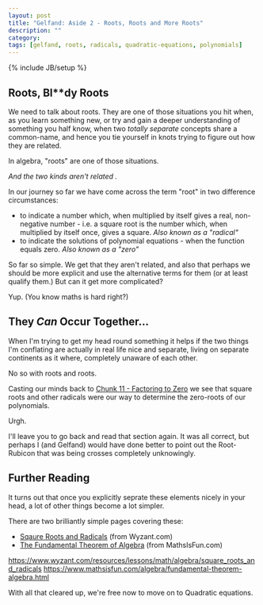 ```yaml
---
layout: post
title: "Gelfand: Aside 2 - Roots, Roots and More Roots"
description: ""
category: 
tags: [gelfand, roots, radicals, quadratic-equations, polynomials]
---
```

{% include JB/setup %}

## Roots, Bl**dy Roots
We need to talk about roots.  They are one of those situations you hit when, as you learn something new, or try and gain a deeper understanding of something you half know, when two _totally separate_ concepts share a common-name, and hence you tie yourself in knots trying to figure out how they are related.

In algebra, "roots" are one of those situations.

_And the two kinds aren't related ._

In our journey so far we have come across the term "root" in two difference circumstances:

 * to indicate a number which, when multiplied by itself gives a real, non-negative number  - i.e. a square root is the number which, when multiplied by itself once, gives a square.  _Also known as a "radical"_
 * to indicate the solutions of polynomial equations - when the function equals zero. _Also known as a "zero"_
 
So far so simple.  We get that they aren't related, and also that perhaps we should be more explicit and use the alternative terms for them (or at least qualify them.) But can it get more complicated?

Yup. (You know maths is hard right?)

## They _Can_ Occur Together...
When I'm trying to get my head round something it helps if the two things I'm conflating are actually in real life nice and separate, living on separate continents as it where, completely unaware of each other.

No so with roots and roots.

Casting our minds back to [Chunk 11 - Factoring to Zero](https://andrewharmellaw.github.io/2017/01/20/gelfands-algebra-chunk-11-factoring-to-zero) we see that square roots and other radicals were our way to determine the zero-roots of our polynomials. 

Urgh.

I'll leave you to go back and read that section again.  It was all correct, but perhaps I (and Gelfand) would have done better to point out the Root-Rubicon that was being crosses completely unknowingly.

## Further Reading
It turns out that once you explicitly seprate these elements nicely in your head, a lot of other things become a lot simpler.

There are two brilliantly simple pages covering these:

 * [Sqaure Roots and Radicals](https://www.wyzant.com/resources/lessons/math/algebra/square_roots_and_radicals) (from Wyzant.com)
 * [The Fundamental Theorem of Algebra](https://www.mathsisfun.com/algebra/fundamental-theorem-algebra.html) (from MathsIsFun.com)

https://www.wyzant.com/resources/lessons/math/algebra/square_roots_and_radicals
https://www.mathsisfun.com/algebra/fundamental-theorem-algebra.html

With all that cleared up, we're free now to move on to Quadratic equations.